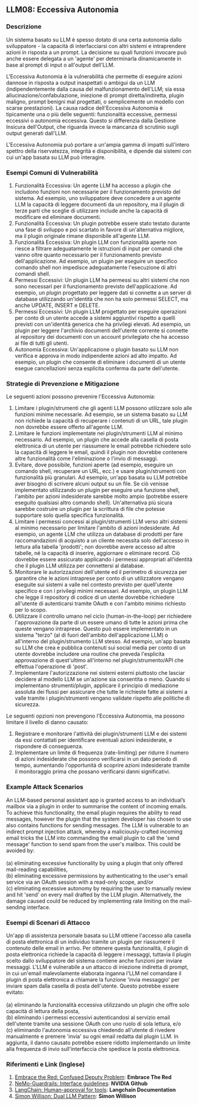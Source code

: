 ## LLM08: Eccessiva Autonomia

### Descrizione

Un sistema basato su LLM è spesso dotato di una certa autonomia dallo sviluppatore - la capacità di interfacciarsi con altri sistemi e intraprendere azioni in risposta a un prompt. La decisione su quali funzioni invocare può anche essere delegata a un 'agente' per determinarla dinamicamente in base al prompt di input o all'output dell'LLM.

L'Eccessiva Autonomia è la vulnerabilità che permette di eseguire azioni dannose in risposta a output inaspettati o ambigui da un LLM (indipendentemente dalla causa del malfunzionamento dell'LLM; sia essa allucinazione/confabulazione, iniezione di prompt diretta/indiretta, plugin maligno, prompt benigni mal progettati, o semplicemente un modello con scarse prestazioni). La causa radice dell'Eccessiva Autonomia è tipicamente una o più delle seguenti: funzionalità eccessive, permessi eccessivi o autonomia eccessiva. Questo si differenzia dalla Gestione Insicura dell'Output, che riguarda invece la mancanza di scrutinio sugli output generati dall'LLM.

L'Eccessiva Autonomia può portare a un'ampia gamma di impatti sull'intero spettro della riservatezza, integrità e disponibilità, e dipende dai sistemi con cui un'app basata su LLM può interagire.

### Esempi Comuni di Vulnerabilità

1. Funzionalità Eccessiva: Un agente LLM ha accesso a plugin che includono funzioni non necessarie per il funzionamento previsto del sistema. Ad esempio, uno sviluppatore deve concedere a un agente LLM la capacità di leggere documenti da un repository, ma il plugin di terze parti che sceglie di utilizzare include anche la capacità di modificare ed eliminare documenti.
2. Funzionalità Eccessiva: Un plugin potrebbe essere stato testato durante una fase di sviluppo e poi scartato in favore di un'alternativa migliore, ma il plugin originale rimane disponibile all'agente LLM.
3. Funzionalità Eccessiva: Un plugin LLM con funzionalità aperte non riesce a filtrare adeguatamente le istruzioni di input per comandi che vanno oltre quanto necessario per il funzionamento previsto dell'applicazione. Ad esempio, un plugin per eseguire un specifico comando shell non impedisce adeguatamente l'esecuzione di altri comandi shell.
4. Permessi Eccessivi: Un plugin LLM ha permessi su altri sistemi che non sono necessari per il funzionamento previsto dell'applicazione. Ad esempio, un plugin progettato per leggere dati si connette a un server di database utilizzando un'identità che non ha solo permessi SELECT, ma anche UPDATE, INSERT e DELETE.
5. Permessi Eccessivi: Un plugin LLM progettato per eseguire operazioni per conto di un utente accede a sistemi aggiuntivi rispetto a quelli previsti con un'identità generica che ha privilegi elevati. Ad esempio, un plugin per leggere l'archivio documenti dell'utente corrente si connette al repository dei documenti con un account privilegiato che ha accesso ai file di tutti gli utenti.
6. Autonomia Eccessiva: Un'applicazione o plugin basato su LLM non verifica e approva in modo indipendente azioni ad alto impatto. Ad esempio, un plugin che consente di eliminare i documenti di un utente esegue cancellazioni senza esplicita conferma da parte dell'utente.

### Strategie di Prevenzione e Mitigazione

Le seguenti azioni possono prevenire l'Eccessiva Autonomia:
1. Limitare i plugin/strumenti che gli agenti LLM possono utilizzare solo alle funzioni minime necessarie. Ad esempio, se un sistema basato su LLM non richiede la capacità di recuperare i contenuti di un URL, tale plugin non dovrebbe essere offerto all'agente LLM.
2. Limitare le funzioni implementate nei plugin/strumenti LLM al minimo necessario. Ad esempio, un plugin che accede alla casella di posta elettronica di un utente per riassumere le email potrebbe richiedere solo la capacità di leggere le email, quindi il plugin non dovrebbe contenere altre funzionalità come l'eliminazione o l'invio di messaggi.
3. Evitare, dove possibile, funzioni aperte (ad esempio, eseguire un comando shell, recuperare un URL, ecc.) e usare plugin/strumenti con funzionalità più granulari. Ad esempio, un'app basata su LLM potrebbe aver bisogno di scrivere alcuni output su un file. Se ciò venisse implementato utilizzando un plugin per eseguire una funzione shell, l'ambito per azioni indesiderate sarebbe molto ampio (potrebbe essere eseguito qualsiasi altro comando shell). Un'alternativa più sicura sarebbe costruire un plugin per la scrittura di file che potesse supportare solo quella specifica funzionalità.
4. Limitare i permessi concessi ai plugin/strumenti LLM verso altri sistemi al minimo necessario per limitare l'ambito di azioni indesiderate. Ad esempio, un agente LLM che utilizza un database di prodotti per fare raccomandazioni di acquisto a un cliente necessita solo dell'accesso in lettura alla tabella 'prodotti'; non dovrebbe avere accesso ad altre tabelle, né la capacità di inserire, aggiornare o eliminare record. Ciò dovrebbe essere assicurato applicando i permessi appropriati all'identità che il plugin LLM utilizza per connettersi al database.
5. Monitorare le autorizzazioni dell'utente ed il perimetro di sicurezza per garantire che le azioni intraprese per conto di un utilizzatore vengano eseguite sui sistemi a valle nel contesto previsto per quell'utente specifico e con i privilegi minimi necessari. Ad esempio, un plugin LLM che legge il repository di codice di un utente dovrebbe richiedere all'utente di autenticarsi tramite OAuth e con l'ambito minimo richiesto per lo scopo.
6. Utilizzare il controllo umano nel ciclo (human-in-the-loop) per richiedere l'approvazione da parte di un essere umano di tutte le azioni prima che queste vengano intraprese. Questo può essere implementato in un sistema "terzo" (al di fuori dell'ambito dell'applicazione LLM) o all'interno del plugin/strumento LLM stesso. Ad esempio, un'app basata su LLM che crea e pubblica contenuti sui social media per conto di un utente dovrebbe includere una routine che preveda l'esplicita approvazione di quest'ultimo all'interno nel plugin/strumento/API che effettua l'operazione di 'post'.
7. Implementare l'autorizzazione nei sistemi esterni piuttosto che lasciar decidere al modello LLM se un'azione sia consentita o meno. Quando si implementano strumenti/plugin, applicare il principio di mediazione assoluta dei flussi per assicurare che tutte le richieste fatte ai sistemi a valle tramite i plugin/strumenti vengano validate rispetto alle politiche di sicurezza.

Le seguenti opzioni non prevengono l'Eccessiva Autonomia, ma possono limitare il livello di danno causato:
1. Registrare e monitorare l'attività dei plugin/strumenti LLM e dei sistemi da essi contattati per identificare eventuali azioni indesiderate, e rispondere di conseguenza.
2. Implementare un limite di frequenza (rate-limiting) per ridurre il numero di azioni indesiderate che possono verificarsi in un dato periodo di tempo, aumentando l'opportunità di scoprire azioni indesiderate tramite il monitoraggio prima che possano verificarsi danni significativi.

### Example Attack Scenarios

An LLM-based personal assistant app is granted access to an individual’s mailbox via a plugin in order to summarise the content of incoming emails. To achieve this functionality, the email plugin requires the ability to read messages, however the plugin that the system developer has chosen to use also contains functions for sending messages. The LLM is vulnerable to an indirect prompt injection attack, whereby a maliciously-crafted incoming email tricks the LLM into commanding the email plugin to call the 'send message' function to send spam from the user's mailbox. This could be avoided by:<br><br>
  (a) eliminating excessive functionality by using a plugin that only offered mail-reading capabilities, <br>
  (b) eliminating excessive permissions by authenticating to the user's email service via an OAuth session with a read-only scope, and/or <br>
  (c) eliminating excessive autonomy by requiring the user to manually review and hit 'send' on every mail drafted by the LLM plugin.
Alternatively, the damage caused could be reduced by implementing rate limiting on the mail-sending interface.

### Esempi di Scenari di Attacco

Un'app di assistenza personale basata su LLM ottiene l'accesso alla casella di posta elettronica di un individuo tramite un plugin per riassumere il contenuto delle email in arrivo. Per ottenere questa funzionalità, il plugin di posta elettronica richiede la capacità di leggere i messaggi, tuttavia il plugin scelto dallo sviluppatore del sistema contiene anche funzioni per inviare messaggi. L'LLM è vulnerabile a un attacco di iniezione indiretta di prompt, in cui un'email malevolamente elaborata inganna l'LLM nel comandare il plugin di posta elettronica a chiamare la funzione 'invia messaggio' per inviare spam dalla casella di posta dell'utente. Questo potrebbe essere evitato:<br><br>
(a) eliminando la funzionalità eccessiva utilizzando un plugin che offre solo capacità di lettura della posta, <br>
(b) eliminando i permessi eccessivi autenticandosi al servizio email dell'utente tramite una sessione OAuth con uno ruolo di sola lettura, e/o <br>
(c) eliminando l'autonomia eccessiva chiedendo all'utente di rivedere manualmente e premere 'invia' su ogni email redatta dal plugin LLM.
In aggiunta, il danno causato potrebbe essere ridotto implementando un limite alla frequenza di invio sull'interfaccia che spedisce la posta elettronica.

### Riferimenti e Link (Inglese)

1. [Embrace the Red: Confused Deputy Problem](https://embracethered.com/blog/posts/2023/chatgpt-cross-plugin-request-forgery-and-prompt-injection./): **Embrace The Red**
2. [NeMo-Guardrails: Interface guidelines](https://github.com/NVIDIA/NeMo-Guardrails/blob/main/docs/security/guidelines.md): **NVIDIA Github**
3. [LangChain: Human-approval for tools](https://python.langchain.com/docs/modules/agents/tools/how_to/human_approval): **Langchain Documentation**
4. [Simon Willison: Dual LLM Pattern](https://simonwillison.net/2023/Apr/25/dual-llm-pattern/): **Simon Willison**
